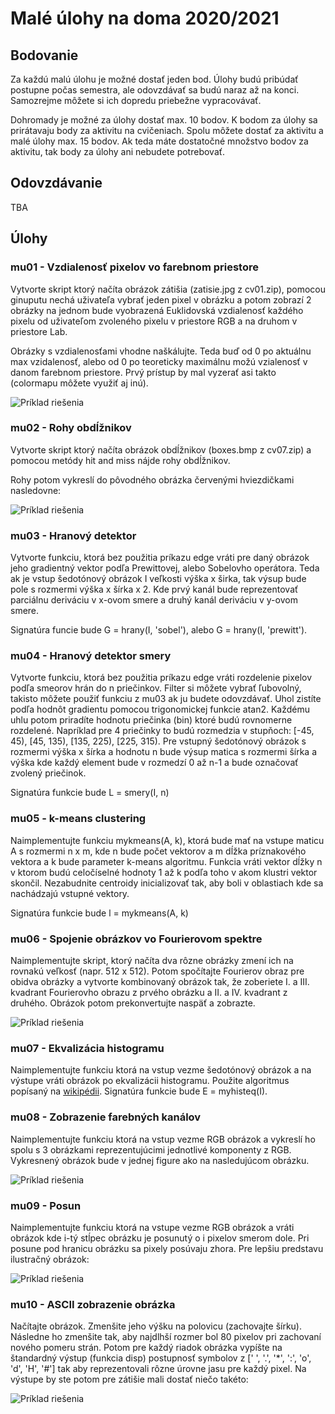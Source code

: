 # Malé úlohy na doma 2020/2021

## Bodovanie

Za každú malú úlohu je možné dostať jeden bod. Úlohy budú pribúdať postupne počas semestra, ale odovzdávať sa budú naraz až na konci. Samozrejme môžete si ich dopredu priebežne vypracovávať.

Dohromady je možné za úlohy dostať max. 10 bodov. K bodom za úlohy sa prirátavaju body za aktivitu na cvičeniach. Spolu môžete dostať za aktivitu a malé úlohy max. 15 bodov. Ak teda máte dostatočné množstvo bodov za aktivitu, tak body za úlohy ani nebudete potrebovať.

## Odovzdávanie

TBA

## Úlohy

### mu01 - Vzdialenosť pixelov vo farebnom priestore

Vytvorte skript ktorý načíta obrázok zátišia (zatisie.jpg z cv01.zip), pomocou ginuputu nechá uživateľa vybrať jeden pixel v obrázku a potom zobrazí 2 obrázky na jednom bude vyobrazená Euklidovská vzdialenosť každého pixelu od uživateľom zvoleného pixelu v priestore RGB a na druhom v priestore Lab.

Obrázky s vzdialenosťami vhodne naškálujte. Teda buď od 0 po aktuálnu max vzidalenosť, alebo od 0 po teoreticky maximálnu možú vzialenosť v danom farebnom priestore. Prvý prístup by mal vyzerať asi takto (colormapu môžete využiť aj inú).

![Príklad riešenia](https://raw.githubusercontent.com/kocurvik/edu/master/PSO/supplementary/other/mu01.png)


### mu02 - Rohy obdĺžnikov

Vytvorte skript ktorý načíta obrázok obdĺžnikov (boxes.bmp z cv07.zip) a pomocou metódy hit and miss nájde rohy obdĺžnikov.

Rohy potom vykreslí do pôvodného obrázka červenými hviezdičkami nasledovne:

![Príklad riešenia](https://raw.githubusercontent.com/kocurvik/edu/master/PSO/supplementary/other/mu02.png)


### mu03 - Hranový detektor

Vytvorte funkciu, ktorá bez použitia príkazu edge vráti pre daný obrázok jeho gradientný vektor podľa Prewittovej, alebo Sobelovho operátora. Teda ak je vstup šedotónový obrázok I veľkosti výška x širka, tak výsup bude pole s rozmermi výška x šírka x 2. Kde prvý kanál bude reprezentovať parciálnu deriváciu v x-ovom smere a druhý kanál deriváciu v y-ovom smere.

Signatúra funcie bude G = hrany(I, 'sobel'), alebo G = hrany(I, 'prewitt').

### mu04 - Hranový detektor smery

Vytvorte funkciu, ktorá bez použitia príkazu edge vráti rozdelenie pixelov podľa smeorov hrán do n priečinkov. Filter si môžete vybrať ľubovolný, takisto môžete použiť funkciu z mu03 ak ju budete odovzdávať. Uhol zistíte podľa hodnôt gradientu pomocou trigonomickej funkcie atan2. Každému uhlu potom priradíte hodnotu priečinka (bin) ktoré budú rovnomerne rozdelené. Napríklad pre 4 priečinky to budú rozmedzia v stupňoch: [-45, 45), [45, 135), [135, 225), [225, 315). Pre vstupný šedotónový obrázok s rozmermi výška x šírka a hodnotu n bude výsup matica s rozmermi šírka a výška kde každý element bude v rozmedzí 0 až n-1 a bude označovať zvolený priečinok.

Signatúra funkcie bude L = smery(I, n)

### mu05 - k-means clustering

Naimplementujte funkciu mykmeans(A, k), ktorá bude mať na vstupe maticu A s rozmermi n x m, kde n bude počet vektorov a m dĺžka príznakového vektora a k bude parameter k-means algoritmu. Funkcia vráti vektor dĺžky n v ktorom budú celočíselné hodnoty 1 až k podľa toho v akom klustri vektor skončil. Nezabudnite centroidy inicializovať tak, aby boli v oblastiach kde sa nachádzajú vstupné vektory.

Signatúra funkcie bude l = mykmeans(A, k)

### mu06 - Spojenie obrázkov vo Fourierovom spektre

Naimplementujte skript, ktorý načíta dva rôzne obrázky zmení ich na rovnakú veľkosť (napr. 512 x 512). Potom spočítajte Fourierov obraz pre obidva obrázky a vytvorte kombinovaný obrázok tak, že zoberiete I. a III. kvadrant Fourierovho obrazu z prvého obrázku a II. a IV. kvadrant z druhého. Obrázok potom prekonvertujte naspäť a zobrazte.

![Príklad riešenia](https://raw.githubusercontent.com/kocurvik/edu/master/PSO/supplementary/other/mu06.png)

### mu07 - Ekvalizácia histogramu

Naimplementujte funkciu ktorá na vstup vezme šedotónový obrázok a na výstupe vráti obrázok po ekvalizácii histogramu. Použite algoritmus popísaný na [wikipédii](https://en.wikipedia.org/wiki/Histogram_equalization). Signatúra funkcie bude E = myhisteq(I).


### mu08 - Zobrazenie farebných kanálov

Naimplementujte funkciu ktorá na vstup vezme RGB obrázok a vykreslí ho spolu s 3 obrázkami reprezentujúcimi jednotlivé komponenty z RGB. Vykresnený obrázok bude v jednej figure ako na nasledujúcom obrázku.

![Príklad riešenia](https://raw.githubusercontent.com/kocurvik/edu/master/PSO/supplementary/other/mu08.png)

### mu09 - Posun

Naimplementujte funkciu ktorá na vstupe vezme RGB obrázok a vráti obrázok kde i-tý stĺpec obrázku je posunutý o i pixelov smerom dole. Pri posune pod hranicu obrázku sa pixely posúvaju zhora. Pre lepšiu predstavu ilustračný obrázok:


![Príklad riešenia](https://raw.githubusercontent.com/kocurvik/edu/master/PSO/supplementary/other/mu09.png)

### mu10 - ASCII zobrazenie obrázka

Načítajte obrázok. Zmenšite jeho výšku na polovicu (zachovajte šírku). Následne ho zmenšite tak, aby najdlhší rozmer bol 80 pixelov pri zachovaní nového pomeru strán. Potom pre každý riadok obrázka vypíšte na štandardný výstup (funkcia disp) postupnosť symbolov z \[' ', '.', '*', ':', 'o', 'd', 'H', '#'\] tak aby reprezentovali rôzne úrovne jasu pre každý pixel. Na výstupe by ste potom pre zátišie mali dostať niečo takéto:


![Príklad riešenia](https://raw.githubusercontent.com/kocurvik/edu/master/PSO/supplementary/other/mu10.png)
